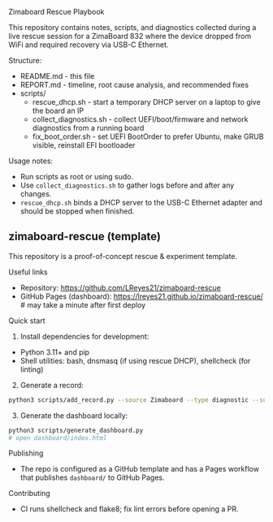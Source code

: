 Zimaboard Rescue Playbook

This repository contains notes, scripts, and diagnostics collected during a live rescue session for a ZimaBoard 832 where the device dropped from WiFi and required recovery via USB-C Ethernet.

Structure:
- README.md - this file
- REPORT.md - timeline, root cause analysis, and recommended fixes
- scripts/
  - rescue_dhcp.sh - start a temporary DHCP server on a laptop to give the board an IP
  - collect_diagnostics.sh - collect UEFI/boot/firmware and network diagnostics from a running board
  - fix_boot_order.sh - set UEFI BootOrder to prefer Ubuntu, make GRUB visible, reinstall EFI bootloader

Usage notes:
- Run scripts as root or using sudo.
- Use `collect_diagnostics.sh` to gather logs before and after any changes.
- `rescue_dhcp.sh` binds a DHCP server to the USB-C Ethernet adapter and should be stopped when finished.

## zimaboard-rescue (template)

This repository is a proof-of-concept rescue & experiment template.

Useful links
- Repository: https://github.com/LReyes21/zimaboard-rescue
- GitHub Pages (dashboard): https://lreyes21.github.io/zimaboard-rescue/  # may take a minute after first deploy

Quick start
1. Install dependencies for development:
  - Python 3.11+ and pip
  - Shell utilities: bash, dnsmasq (if using rescue DHCP), shellcheck (for linting)
2. Generate a record:

```bash
python3 scripts/add_record.py --source Zimaboard --type diagnostic --summary "Example" --details-file diagnostics/remote_privileged.txt
```

3. Generate the dashboard locally:

```bash
python3 scripts/generate_dashboard.py
# open dashboard/index.html
```

Publishing
- The repo is configured as a GitHub template and has a Pages workflow that publishes `dashboard/` to GitHub Pages.

Contributing
- CI runs shellcheck and flake8; fix lint errors before opening a PR.

